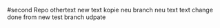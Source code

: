 #second Repo
othertext
new text kopie
neu branch
neu text text
change done from new test branch udpate


